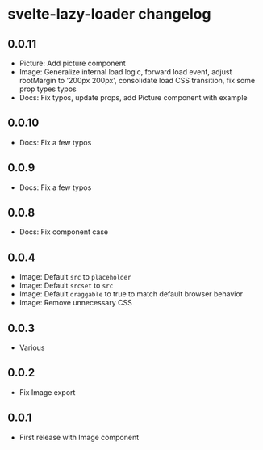 # svelte-lazy-loader changelog

## 0.0.11

- Picture: Add picture component
- Image: Generalize internal load logic, forward load event, adjust rootMargin to '200px 200px', consolidate load CSS transition, fix some prop types typos
- Docs: Fix typos, update props, add Picture component with example

## 0.0.10

- Docs: Fix a few typos

## 0.0.9

- Docs: Fix a few typos

## 0.0.8

- Docs: Fix component case

## 0.0.4

- Image: Default `src` to `placeholder`
- Image: Default `srcset` to `src`
- Image: Default `draggable` to true to match default browser behavior
- Image: Remove unnecessary CSS

## 0.0.3

- Various

## 0.0.2

- Fix Image export

## 0.0.1

- First release with Image component
